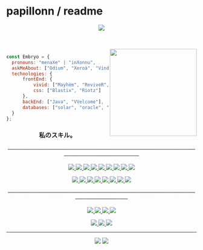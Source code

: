 # papiIIonn / readme
<p align="center">
  <img src="https://cdn.discordapp.com/attachments/857557180294365235/874058730298306640/1628462235070.png" >
</p>   
<br>
<br>
<img align='right' src="https://cdn.discordapp.com/attachments/857557180294365235/874058963602251776/giphy_1.gif" width="230">
<p align="center">
  

  
  ```javascript
const Embryo = {
    pronouns: "menaXe" | "inXonnu",
    askMeAbout: ["Odium", "Xeroà", "Vindicta"],
    technologies: {
        frontEnd: {
            vivid: ["Mayhèm", "ReviveR", "9TH5IN"],
            css: ["Blastix", "Riotz"]
        },
        backEnd: ["Java", "VVelcome"],
        databases: ["solar", "oracle", "And 0x307845 copied my README.md :)"],
    }
};
```
### <p align="center"> 私のスキル。 
  <a/>
    <p align="center">                                   
──────────────────────────────────────────────────────────────────────
  <a>
    <p align="center">
         <a href="https://www.python.org/">
           <img src="https://img.shields.io/badge/Python-14354C?style=flat&logo=python&logoColor=white">
                           <a href="https://www.php.net/">
                   <img src="https://img.shields.io/badge/PHP-777BB4?style=flat&logo=php&logoColor=white">
                <a href="https://www.perl.org/">
                 <img src="https://img.shields.io/badge/Perl-39457E?style=flat&logo=perl&logoColor=white">
               <a href="https://sass-lang.com/">
    <img src="https://img.shields.io/badge/Sass-CC6699?style=flat&logo=sass&logoColor=white">
              <a href="https://www.java.com/fr/">
              <img src="https://img.shields.io/badge/Java-ED8B00?style=flat&logo=java&logoColor=white">
                              <a href="https://html.com/">
             <img src="https://img.shields.io/badge/-HTML-ff0d00?style=flat&logoColor=white&logo=html5">
             <a href="https://www.w3schools.com/w3css/w3css_downloads.asp">
               <img src="https://img.shields.io/badge/-CSS-ff0d00?style=flat&logoColor=white&logo=css3">
                   <a href="https://www.ruby-lang.org/en/">
                     <img src="https://img.shields.io/badge/Ruby-CC342D?style=flat&logo=ruby&logoColor=white">
                     <a href="https://rubyonrails.org/">
                     <img src="https://img.shields.io/badge/Ruby_on_Rails-CC0000?style=flat&logo=ruby-on-rails&logoColor=white">
                       <a/>
                 
<p align="center">                   

   <a href="https://www.microsoft.com/en-us/download/details.aspx?id=7029">
    <img src="https://img.shields.io/badge/C%23-239120?style=flat&logo=c-sharp&logoColor=white">
      <a href="https://techdecodetutorials.com/category/c/">
  <img src="https://img.shields.io/badge/C-00599C?style=flat&logo=c&logoColor=white">
     <a href="https://techdecodetutorials.com/c/how-to-run-c-in-visual-studio-code-on-windows-10/">
       <img src="https://img.shields.io/badge/C%2B%2B-00599C?style=flat&logo=c%2B%2B&logoColor=white">
         <a href="http://maven.apache.org/">
         <img src="https://badgen.net/badge/icon/maven?icon=maven&label">
        <a href="https://www.shellscript.sh/">
         <img src="https://img.shields.io/badge/Shell_Script-121011?style=flat&logo=gnu-bash&logoColor=white">
          <a href="https://pypi.org/project/Flask-Language/">
            <img src="https://img.shields.io/badge/Flask-000000?style=flat&logo=flask&logoColor=white">
                           <a href="https://javascriptdownload.org/">
                   <img src="https://img.shields.io/badge/JavaScript-323330?style=flat&logo=javascript&logoColor=F7DF1E">
                   <a href="https://www.lua.org/">
                    <img src="https://img.shields.io/badge/Lua-2C2D72?style=flat&logo=lua&logoColor=white">
         <a/>
  
  <p align="center">                                   
────────────────────────────────────────────────────────────────
</p>
  
<p align="center">
  <a>
         <a href="https://discord.gg/genesis">
       <img src="https://img.shields.io/static/v1?label=Discord&logo=Discord&message=Click%20Here&color=7289DA">
       <a>
       <a href="https://doxbin.org/user/Fantome">
       <img src="https://img.shields.io/static/v1?label=Doxbin&logo=Doxbin!&message=Click%20Here&color=9cf">
       <a>
       <a href="https://osu.ppy.sh/home">
       <img src="https://img.shields.io/static/v1?label=Osu!&logo=Osu!&message=Click%20Here&color=pink">
         <a href="https://twitter.com/venne_lya">
           <img src="https://img.shields.io/twitter/follow/venne_lya?label=Twitter&style=social">
       </a>
 
<p align='center'>
  <a href="https://atom.io/">
    <img src="https://badgen.net/badge/icon/atom?icon=atom&label">
    <a href="https://www.eclipse.org/ide/">
      <img src="https://badgen.net/badge/icon/eclipse?icon=eclipse&label">
        <a href="https://www.microsoft.com/fr-fr/windows">
          <img src="https://badgen.net/badge/icon/windows?icon=windows&label">
         <a/>
         
 ---

<p align="center">
  <img src="https://github-readme-stats.vercel.app/api?username=papiIIonn&show_icons=true&theme=dark">
  <img src="https://github-readme-stats.vercel.app/api/top-langs/?username=papiIIonn&layout=compact&theme=dark">
  <a/>

